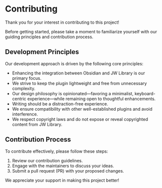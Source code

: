 # Contributing

Thank you for your interest in contributing to this project!

Before getting started, please take a moment to familiarize yourself with our guiding principles and contribution process.

## Development Principles

Our development approach is driven by the following core principles:

- Enhancing the integration between Obsidian and JW Library is our primary focus.
- We strive to keep the plugin lightweight and free from unnecessary complexity.
- Our design philosophy is opinionated—favoring a minimalist, keyboard-centric experience—while remaining open to thoughtful enhancements.
- Writing should be a distraction-free experience.
- We ensure compatibility with other well-established plugins and avoid interference.
- We respect copyright laws and do not expose or reveal copyrighted content from JW Library.

## Contribution Process

To contribute effectively, please follow these steps:

1. Review our contribution guidelines.
2. Engage with the maintainers to discuss your ideas.
3. Submit a pull request (PR) with your proposed changes.

We appreciate your support in making this project better!

